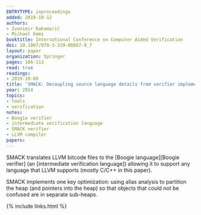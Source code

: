 ```yaml
---
ENTRYTYPE: inproceedings
added: 2019-10-12
authors:
- Zvonimir Rakamarić
- Michael Emmi
booktitle: International Conference on Computer Aided Verification
doi: 10.1007/978-3-319-08867-9_7
layout: paper
organization: Springer
pages: 106-113
read: true
readings:
- 2019-10-08
title: 'SMACK: Decoupling source language details from verifier implementations'
year: 2014
topics:
- tools
- verification
notes:
- Boogie verifier
- intermediate verification language
- SMACK verifier
- LLVM compiler
papers:
---
```


SMACK translates LLVM bitcode files to the [Boogie language][Boogie verifier]
(an [intermediate verification language])
allowing it to support any language that LLVM supports (mostly C/C++ in this
paper).

SMACK implements one key optimization: using alias analysis to partition the
heap (and pointers into the heap) so that objects that could not be confused
are in separate sub-heaps.

{% include links.html %}
